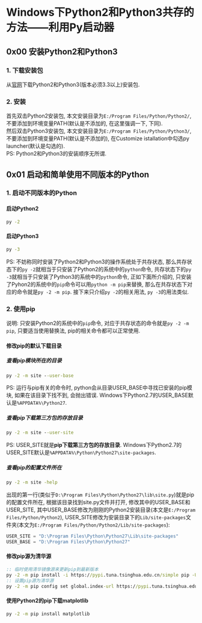 # Windows下Python2和Python3共存的方法——利用Py启动器

## 0x00 安装Python2和Python3
### 1. 下载安装包
从[官网](https://www.python.org/)下载Python2和Python3(版本必须3.3以上)安装包.  
### 2. 安装
首先双击Python2安装包, 本文安装目录为`E:/Program Files/Python/Python2/`, 不要添加到环境变量PATH(默认是不添加的, 在这里强调一下, 下同).  
然后双击Python3安装包, 本文安装目录为`E:/Program Files/Python/Python3/`, 不要添加到环境变量PATH(默认是不添加的), 在Customize istallation中勾选py launcher(默认是勾选的).  
PS: Python2和Python3的安装顺序无所谓.   

## 0x01 启动和简单使用不同版本的Python
### 1. 启动不同版本的Python
#### 启动Python2
```cmd
py -2
```
#### 启动Python3
```cmd
py -3
```
PS: 不妨称同时安装了Python2和Python3的操作系统处于共存状态, 那么共存状态下的`py -2`就相当于只安装了Python2的系统中的`python`命令, 共存状态下的`py -3`就相当于只安装了Python3的系统中的`python`命令, 正如下面所介绍的, 只安装了Pyhon2的系统中的`pip`命令可以用`python -m pip`来替换, 那么在共存状态下对应的命令就是`py -2 -m pip`. 接下来只介绍`py -2`的相关用法, `py -3`的用法类似. 
### 2. 使用pip
说明: 只安装Python2的系统中的`pip`命令, 对应于共存状态的命令就是`py -2 -m pip`, 只要适当使用替换法, pip的相关命令都可以正常使用.  
#### 修改pip的默认下载目录
##### 查看pip模块所在的目录
```cmd
py -2 -m site --user-base
```
PS: 运行与pip有关的命令时, python会从目录USER_BASE中寻找已安装的pip模块, 如果在该目录下找不到, 会抛出错误.  Windows下Python2.7的USER_BASE默认是`%APPDATA%\Python27`. 
##### 查看pip下载第三方包的存放目录
```cmd
py -2 -m site --user-site
```
PS: USER_SITE就是**pip下载第三方包的存放目录**. Windows下Python2.7的USER_SITE默认是`%APPDATA%\Python\Python27\site-packages`. 
##### 查看pip的配置文件所在
```cmd
py -2 -m site -help
```
出现的第一行(类似于`D:\Program Files\Python\Python27\lib\site.py`)就是pip的配置文件所在, 根据该目录找到site.py文件并打开, 修改其中的USER_BASE和USER_SITE, 其中USER_BASE修改为刚刚的Python2安装目录(本文是`E:/Program Files/Python/Python2`), USER_SITE修改为安装目录下的`Lib/site-packages`文件夹(本文为`E:/Program Files/Python/Python2/Lib/site-packages`): 
```py -2
USER_SITE = "D:\Program Files\Python\Python27\Lib\site-packages"
USER_BASE = "D:\Program Files\Python\Python27"
```
#### 修改pip源为清华源
```cmd
:: 临时使用清华镜像源来更新pip到最新版本
py -2 -m pip install -i https://pypi.tuna.tsinghua.edu.cn/simple pip -U
:: 设置pip源为清华源
py -2 -m pip config set global.index-url https://pypi.tuna.tsinghua.edu.cn/simple
```
#### 使用Python2的pip下载matplotlib
```cmd
py -2 -m pip install matplotlib
```















